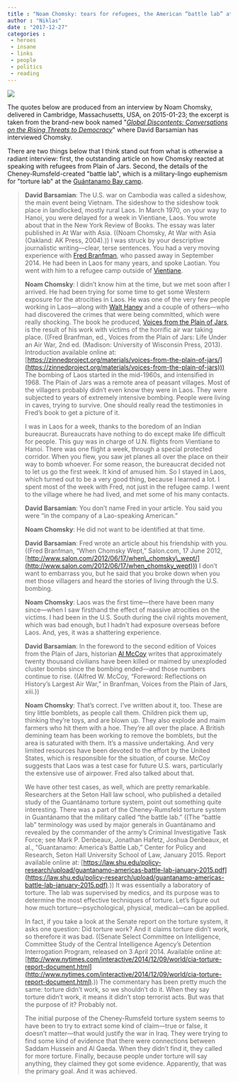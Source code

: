 ```yaml
---
title : "Noam Chomsky: tears for refugees, the American “battle lab” at Guántanamo, and how the USA uses torture systems today"
author : "Niklas"
date : "2017-12-27"
categories : 
 - heroes
 - insane
 - links
 - people
 - politics
 - reading
---
```


[![](https://niklasblog.com/wp-content/9781250146182.jpg)](https://niklasblog.com/wp-content/9781250146182.jpg)

The quotes below are produced from an interview by Noam Chomsky, delivered in Cambridge, Massachusetts, USA, on 2015-01-23; the excerpt is taken from the brand-new book named "[_Global Discontents: Conversations on the Rising Threats to Democracy_](https://us.macmillan.com/books/9781250146182)" where David Barsamian has interviewed Chomsky.

There are two things below that I think stand out from what is otherwise a radiant interview: first, the outstanding article on how Chomsky reacted at speaking with refugees from Plain of Jars. Second, the details of the Cheney-Rumsfeld-created "battle lab", which is a military-lingo euphemism for "torture lab" at the [Guántanamo Bay camp](https://en.wikipedia.org/wiki/Guantanamo_Bay_detention_camp).

> **David Barsamian**: The U.S. war on Cambodia was called a sideshow, the main event being Vietnam. The sideshow to the sideshow took place in landlocked, mostly rural Laos. In March 1970, on your way to Hanoi, you were delayed for a week in Vientiane, Laos. You wrote about that in the New York Review of Books. The essay was later published in At War with Asia. ((Noam Chomsky, At War with Asia (Oakland: AK Press, 2004).)) I was struck by your descriptive journalistic writing—clear, terse sentences. You had a very moving experience with [Fred Branfman](https://en.wikipedia.org/wiki/Fred_Branfman), who passed away in September 2014. He had been in Laos for many years, and spoke Laotian. You went with him to a refugee camp outside of [Vientiane](https://en.wikipedia.org/wiki/Vientiane).
> 
> **Noam Chomsky**: I didn’t know him at the time, but we met soon after I arrived. He had been trying for some time to get some Western exposure for the atrocities in Laos. He was one of the very few people working in Laos—along with [Walt Haney](http://legaciesofwar.org/resources/walt-haney-papers/) and a couple of others—who had discovered the crimes that were being committed, which were really shocking. The book he produced, [Voices from the Plain of Jars](https://uwpress.wisc.edu/books/5076.htm), is the result of his work with victims of the horrific air war taking place. ((Fred Branfman, ed., Voices from the Plain of Jars: Life Under an Air War, 2nd ed. (Madison: University of Wisconsin Press, 2013). Introduction available online at: [https://zinnedproject.org/materials/voices-from-the-plain-of-jars/](https://zinnedproject.org/materials/voices-from-the-plain-of-jars))) The bombing of Laos started in the mid-1960s, and intensified in 1968. The Plain of Jars was a remote area of peasant villages. Most of the villagers probably didn’t even know they were in Laos. They were subjected to years of extremely intensive bombing. People were living in caves, trying to survive. One should really read the testimonies in Fred’s book to get a picture of it.
> 
> I was in Laos for a week, thanks to the boredom of an Indian bureaucrat. Bureaucrats have nothing to do except make life difficult for people. This guy was in charge of U.N. flights from Vientiane to Hanoi. There was one flight a week, through a special protected corridor. When you flew, you saw jet planes all over the place on their way to bomb whoever. For some reason, the bureaucrat decided not to let us go the first week. It kind of amused him. So I stayed in Laos, which turned out to be a very good thing, because I learned a lot. I spent most of the week with Fred, not just in the refugee camp. I went to the village where he had lived, and met some of his many contacts.
> 
> **David Barsamian**: You don’t name Fred in your article. You said you were “in the company of a Lao-speaking American.”
> 
> **Noam Chomsky**: He did not want to be identified at that time.
> 
> **David Barsamian**: Fred wrote an article about his friendship with you. ((Fred Branfman, “When Chomsky Wept,” Salon.com, 17 June 2012, [http://www.salon.com/2012/06/17/when\_chomsky\_wept/](http://www.salon.com/2012/06/17/when_chomsky_wept))) I don’t want to embarrass you, but he said that you broke down when you met those villagers and heard the stories of living through the U.S. bombing.
> 
> **Noam Chomsky**: Laos was the first time—there have been many since—when I saw firsthand the effect of massive atrocities on the victims. I had been in the U.S. South during the civil rights movement, which was bad enough, but I hadn’t had exposure overseas before Laos. And, yes, it was a shattering experience.
> 
> **David Barsamian**: In the foreword to the second edition of Voices from the Plain of Jars, historian [Al McCoy](https://en.wikipedia.org/wiki/Alfred_W._McCoy) writes that approximately twenty thousand civilians have been killed or maimed by unexploded cluster bombs since the bombing ended—and those numbers continue to rise. ((Alfred W. McCoy, “Foreword: Reflections on History’s Largest Air War,” in Branfman, Voices from the Plain of Jars, xiii.))
> 
> **Noam Chomsky**: That’s correct. I’ve written about it, too. These are tiny little bomblets, as people call them. Children pick them up, thinking they’re toys, and are blown up. They also explode and maim farmers who hit them with a hoe. They’re all over the place. A British demining team has been working to remove the bomblets, but the area is saturated with them. It’s a massive undertaking. And very limited resources have been devoted to the effort by the United States, which is responsible for the situation, of course. McCoy suggests that Laos was a test case for future U.S. wars, particularly the extensive use of airpower. Fred also talked about that.
> 
> We have other test cases, as well, which are pretty remarkable. Researchers at the Seton Hall law school, who published a detailed study of the Guantánamo torture system, point out something quite interesting. There was a part of the Cheney-Rumsfeld torture system in Guantánamo that the military called “the battle lab.” ((The “battle lab” terminology was used by major generals in Guantánamo and revealed by the commander of the army’s Criminal Investigative Task Force; see Mark P. Denbeaux, Jonathan Hafetz, Joshua Denbeaux, et al., “Guantanamo: America’s Battle Lab,” Center for Policy and Research, Seton Hall University School of Law, January 2015. Report available online at: [https://law.shu.edu/policy-research/upload/guantanamo-americas-battle-lab-january-2015.pdf](https://law.shu.edu/policy-research/upload/guantanamo-americas-battle-lab-january-2015.pdf).)) It was essentially a laboratory of torture. The lab was supervised by medics, and its purpose was to determine the most effective techniques of torture. Let’s figure out how much torture—psychological, physical, medical—can be applied.
> 
> In fact, if you take a look at the Senate report on the torture system, it asks one question: Did torture work? And it claims torture didn’t work, so therefore it was bad. ((Senate Select Committee on Intelligence, Committee Study of the Central Intelligence Agency’s Detention Interrogation Program, released on 3 April 2014. Available online at: [http://www.nytimes.com/interactive/2014/12/09/world/cia-torture-report-document.html](http://www.nytimes.com/interactive/2014/12/09/world/cia-torture-report-document.html).)) The commentary has been pretty much the same: torture didn’t work, so we shouldn’t do it. When they say torture didn’t work, it means it didn’t stop terrorist acts. But was that the purpose of it? Probably not.
> 
> The initial purpose of the Cheney-Rumsfeld torture system seems to have been to try to extract some kind of claim—true or false, it doesn’t matter—that would justify the war in Iraq. They were trying to find some kind of evidence that there were connections between Saddam Hussein and Al Qaeda. When they didn’t find it, they called for more torture. Finally, because people under torture will say anything, they claimed they got some evidence. Apparently, that was the primary goal. And it was achieved.
